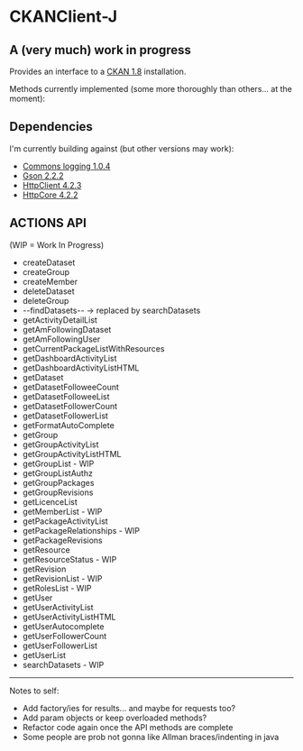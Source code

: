CKANClient-J
====

A (very much) work in progress
------------------------------

Provides an interface to a [CKAN 1.8](http://ckan.org) installation.

Methods currently implemented (some more thoroughly than others... at the moment):

Dependencies
------------

I'm currently building against (but other versions may work):

* [Commons logging 1.0.4](http://archive.apache.org/dist/commons/logging/binaries/)
* [Gson 2.2.2](https://code.google.com/p/google-gson/downloads/list?can=1)
* [HttpClient 4.2.3](http://hc.apache.org/downloads.cgi)
* [HttpCore 4.2.2](http://hc.apache.org/downloads.cgi)

ACTIONS API
-----------

(WIP = Work In Progress)

* createDataset
* createGroup
* createMember
* deleteDataset
* deleteGroup
* --findDatasets-- -> replaced by searchDatasets
* getActivityDetailList
* getAmFollowingDataset
* getAmFollowingUser
* getCurrentPackageListWithResources
* getDashboardActivityList
* getDashboardActivityListHTML
* getDataset
* getDatasetFolloweeCount
* getDatasetFolloweeList
* getDatasetFollowerCount
* getDatasetFollowerList
* getFormatAutoComplete
* getGroup
* getGroupActivityList
* getGroupActivityListHTML
* getGroupList - WIP
* getGroupListAuthz
* getGroupPackages
* getGroupRevisions
* getLicenceList
* getMemberList - WIP
* getPackageActivityList
* getPackageRelationships - WIP
* getPackageRevisions
* getResource
* getResourceStatus - WIP
* getRevision
* getRevisionList - WIP
* getRolesList - WIP
* getUser
* getUserActivityList
* getUserActivityListHTML
* getUserAutocomplete
* getUserFollowerCount
* getUserFollowerList
* getUserList
* searchDatasets - WIP


-------

Notes to self:

* Add factory/ies for results... and maybe for requests too?
* Add param objects or keep overloaded methods?
* Refactor code again once the API methods are complete
* Some people are prob not gonna like Allman braces/indenting in java

